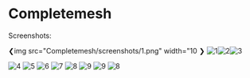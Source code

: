 # Completemesh

Screenshots:

❮img src="Completemesh/screenshots/1.png" width="10 ❯
![1](https://user-images.githubusercontent.com/26305776/86537863-cb08fd00-bf0f-11ea-80c7-1023cdc641fa.png)![2](https://user-images.githubusercontent.com/26305776/86537869-d3613800-bf0f-11ea-9bcd-479638abf901.png)![3](https://user-images.githubusercontent.com/26305776/86537871-d78d5580-bf0f-11ea-97a1-08ee6b1e5436.png)



![4](https://user-images.githubusercontent.com/26305776/86537891-f0960680-bf0f-11ea-9694-54ac82204e4b.png)
![5](https://user-images.githubusercontent.com/26305776/86537893-f2f86080-bf0f-11ea-8fae-77d156cf5677.png)
![6](https://user-images.githubusercontent.com/26305776/86537894-f4c22400-bf0f-11ea-983f-3fbbee1d899b.png)
![7](https://user-images.githubusercontent.com/26305776/86537896-f68be780-bf0f-11ea-8e8e-a20f4700fe7f.png)
![8](https://user-images.githubusercontent.com/26305776/86537901-fd1a5f00-bf0f-11ea-892a-4551110421c3.png)
![9](https://user-images.githubusercontent.com/26305776/86537903-fee42280-bf0f-11ea-9a2c-93930c6e828d.png)
![9](https://user-images.githubusercontent.com/26305776/86537906-00ade600-bf10-11ea-9d0f-f7ffd160d132.png)
![8](https://user-images.githubusercontent.com/26305776/86537907-0277a980-bf10-11ea-9822-7058cb29ba2f.png)
